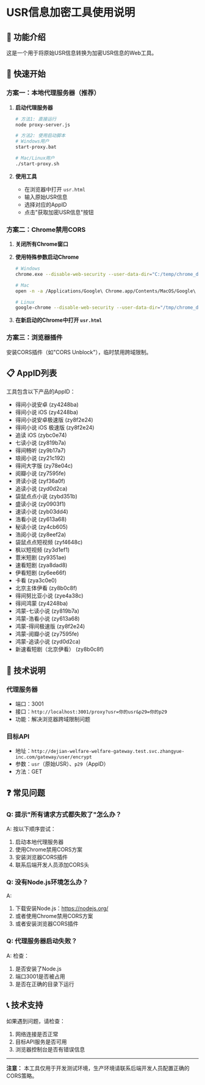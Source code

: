 # USR信息加密工具使用说明

## 🎯 功能介绍
这是一个用于将原始USR信息转换为加密USR信息的Web工具。

## 🚀 快速开始

### 方案一：本地代理服务器（推荐）

1. **启动代理服务器**
   ```bash
   # 方法1: 直接运行
   node proxy-server.js
   
   # 方法2: 使用启动脚本
   # Windows用户
   start-proxy.bat
   
   # Mac/Linux用户
   ./start-proxy.sh
   ```

2. **使用工具**
   - 在浏览器中打开 `usr.html`
   - 输入原始USR信息
   - 选择对应的AppID
   - 点击"获取加密USR信息"按钮

### 方案二：Chrome禁用CORS

1. **关闭所有Chrome窗口**

2. **使用特殊参数启动Chrome**
   ```bash
   # Windows
   chrome.exe --disable-web-security --user-data-dir="C:/temp/chrome_dev_session"
   
   # Mac
   open -n -a /Applications/Google\ Chrome.app/Contents/MacOS/Google\ Chrome --args --user-data-dir="/tmp/chrome_dev_session" --disable-web-security
   
   # Linux
   google-chrome --disable-web-security --user-data-dir="/tmp/chrome_dev_session"
   ```

3. **在新启动的Chrome中打开 `usr.html`**

### 方案三：浏览器插件

安装CORS插件（如"CORS Unblock"），临时禁用跨域限制。

## 📋 AppID列表

工具包含以下产品的AppID：

- 得间小说安卓 (zy4248ba)
- 得间小说 iOS (zy4248ba)
- 得间小说安卓极速版 (zy8f2e24)
- 得间小说 iOS 极速版 (zy8f2e24)
- 追读 iOS (zybc0e74)
- 七读小说 (zy819b7a)
- 得间畅听 (zy9b17a7)
- 琅阅小说 (zy21c192)
- 得间大字版 (zy78e04c)
- 阅瓣小说 (zy7595fe)
- 贤读小说 (zyf36a0f)
- 追读小说 (zyd0d2ca)
- 袋鼠点点小说 (zybd351b)
- 盛读小说 (zy0903f1)
- 速读小说 (zyb03dd4)
- 浩看小说 (zy613a68)
- 秘读小说 (zy4cb605)
- 浩阅小说 (zy8eef2a)
- 袋鼠点点短视频 (zyf4648c)
- 枫以短视频 (zy3d1ef1)
- 薏米短剧 (zy9351ae)
- 速看短剧 (zya8dad8)
- 伊看短剧 (zy6ee66f)
- 卡看 (zya3c0e0)
- 北京主体伊看 (zy8b0c8f)
- 得间努比亚小说 (zye4a38c)
- 得间鸿蒙 (zy4248ba)
- 鸿蒙-七读小说 (zy819b7a)
- 鸿蒙-浩看小说 (zy613a68)
- 鸿蒙-得间极速版 (zy8f2e24)
- 鸿蒙-阅瓣小说 (zy7595fe)
- 鸿蒙-追读小说 (zyd0d2ca)
- 新速看短剧（北京伊看） (zy8b0c8f)

## 🔧 技术说明

### 代理服务器
- 端口：3001
- 接口：`http://localhost:3001/proxy?usr=你的usr&p29=你的p29`
- 功能：解决浏览器跨域限制问题

### 目标API
- 地址：`http://dejian-welfare-welfare-gateway.test.svc.zhangyue-inc.com/gateway/user/encrypt`
- 参数：`usr`（原始USR）、`p29`（AppID）
- 方法：GET

## ❓ 常见问题

### Q: 提示"所有请求方式都失败了"怎么办？
A: 按以下顺序尝试：
1. 启动本地代理服务器
2. 使用Chrome禁用CORS方案
3. 安装浏览器CORS插件
4. 联系后端开发人员添加CORS头

### Q: 没有Node.js环境怎么办？
A: 
1. 下载安装Node.js：https://nodejs.org/
2. 或者使用Chrome禁用CORS方案
3. 或者安装浏览器CORS插件

### Q: 代理服务器启动失败？
A: 检查：
1. 是否安装了Node.js
2. 端口3001是否被占用
3. 是否在正确的目录下运行

## 📞 技术支持

如果遇到问题，请检查：
1. 网络连接是否正常
2. 目标API服务是否可用
3. 浏览器控制台是否有错误信息

---

**注意：** 本工具仅用于开发测试环境，生产环境请联系后端开发人员配置正确的CORS策略。 